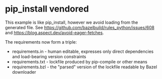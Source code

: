 # pip_install vendored

This example is like pip_install, however we avoid loading from the generated file.
See https://github.com/bazelbuild/rules_python/issues/608
and https://blog.aspect.dev/avoid-eager-fetches.

The requirements now form a triple:

- requirements.in - human editable, expresses only direct dependencies and load-bearing version constraints
- requirements.txt - lockfile produced by pip-compile or other means
- requirements.bzl - the "parsed" version of the lockfile readable by Bazel downloader
